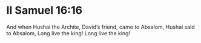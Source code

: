 # II Samuel 16:16

And when Hushai the Archite, David’s friend, came to Absalom, Hushai said to Absalom, Long live the king! Long live the king!
